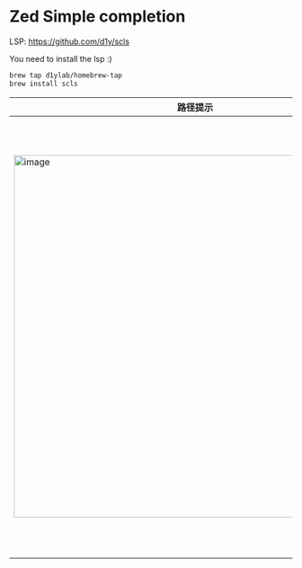 # Zed Simple completion

LSP: https://github.com/d1y/scls

You need to install the lsp :)

```bash
brew tap d1ylab/homebrew-tap
brew install scls
```

| 路径提示      | 代码片段 |
| ----------- | ----------- |
| <img width="645" alt="image" src="https://github.com/d1y/scls/assets/45585937/a7c3211f-7fa8-4eac-9fe8-23d4943b25e3">      | <img width="780" alt="image" src="https://github.com/d1y/scls/assets/45585937/e02bc64f-4922-40c3-b040-fd643e871786">      |
